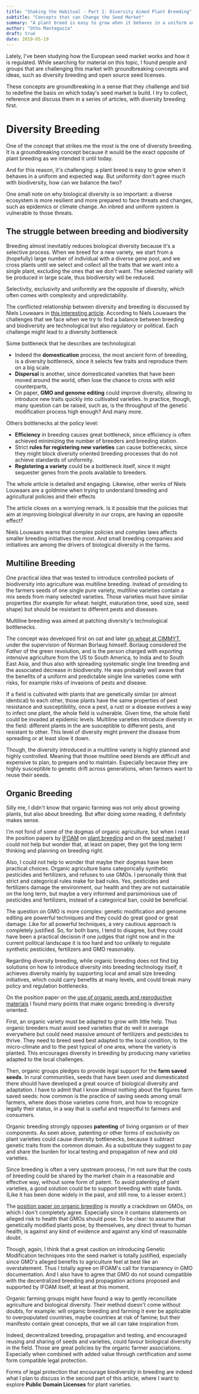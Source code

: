 ```yaml
---
title: "Shaking the Habitual - Part 1: Diversity Aimed Plant Breeding"
subtitle: "Concepts that can Change the Seed Market"
summary: "A plant breed is easy to grow when it behaves in a uniform and expected way. But uniformity don't agree much with biodiversity, how can we balance the two?"
author: "Otho Mantegazza"
draft: true
date: 2019-05-19
---
```


Lately, I've been studying how the European seed market works and how it is regulated. While searching for material on this topic, I found people and groups that are challenging this market with groundbreaking concepts and ideas, such as diversity breeding and open source seed licenses. 

These concepts are groundbreaking in a sense that they challenge and bid to redefine the basis on which today's seed market is build. I try to collect, reference and discuss them in a series of articles, with diversity breeding first.

# Diversity Breeding

One of the concept that strikes me the most is the one of diversity breeding. It is a groundbreaking concept because it would be the exact opposite of plant breeding as we intended it until today.

And for this reason, it's challenging: a plant breed is easy to grow when it behaves in a uniform and expected way. But uniformity don't agree much with biodiversity, how can we balance the two?

One small note on why biological diversity is so important: a diverse ecosystem is more resilient and more prepared to face threats and changes, such as epidemics or climate change. An inbred and uniform system is vulnerable to those threats.

## The struggle between breeding and biodiversity

Breeding almost inevitably reduces biological diversity because it's a selective process. When we breed for a new variety, we start from a (hopefully) large number of individual with a diverse gene pool, and we cross plants until we select and collect all the traits that we want into a single plant, excluding the ones that we don't want. The selected variety will be produced in large scale, thus biodiversity will be reduced.

Selectivity, exclusivity and uniformity are the opposite of diversity, which often comes with complexity and unpredictability.

The conflicted relationship between diversity and breeding is discussed by Niels Louwaars in [this interesting article](https://link.springer.com/article/10.1007/s10681-018-2192-5). 
According to Niels Louwaars the challenges that we face when we try to find a balance between breeding and biodiversity are technological but also regulatory or political. Each challenge might lead to a diversity bottleneck

Some bottleneck that he describes are technological:

- Indeed the **domestication** process, the most ancient form of breeding, is a diversity bottleneck, since it selects few traits and reproduce them on a big scale. 
- **Dispersal** is another, since domesticated varieties that have been moved around the world, often lose the chance to cross with wild counterparts,
- On paper, **GMO and genome editing** could improve diversity, allowing to introduce new traits quickly into cultivated varieties. In practice, though, many question can be raised, such as, is the throughput of the genetic modification process high enough? And many more.

Others bottlenecks at the policy level:

- **Efficiency** in breeding causes great bottleneck, since efficiency is often achieved minimizing the number of breeders and breeding station.
- Strict **rules for registering new varieties** can cause bottlenecks, since they might block diversity oriented breeding processes that do not achieve standards of uniformity.
- **Registering a variety** could be a bottleneck itself, since it might sequester genes from the pools available to breeders.

The whole article is detailed and engaging. Likewise, other works of Niels Louwaars are a goldmine when trying to understand breeding and agricultural policies and their effects

The article closes on a worrying remark. Is it possible that the policies that aim at improving biological diversity in our crops, are having an opposite effect? 

Niels Louwaars warns that complex policies and complex laws affects smaller breeding initiatives the most. And small breeding companies and initiatives are among the drivers of biological diversity in the farms.

## Multiline Breeding

One practical idea that was tested to introduce controlled pockets of biodiversity into agriculture was multiline breeding. Instead of providing to the farmers seeds of one single pure variety, multiline varieties contain a mix seeds from many selected varieties. Those varieties must have similar properties (for example for wheat: height, maturation time, seed size, seed shape) but should be resistant to different pests and diseases.

Multiline breeding was aimed at patching diversity's technological bottlenecks.

The concept was developed first on oat and later [on wheat at CIMMYT](https://repository.cimmyt.org/bitstream/handle/10883/3889/22518.pdf?sequence=1&isAllowed=y), under the supervision of Norman Borlaug himself. Borlaug considered the *Father* of the green revolution, and is the person charged with exporting intensive agriculture from the US to South America, to India and to South East Asia, and thus also with spreading systematic single line breeding and the associated decrease in biodiversity. He was probably well aware that the benefits of a uniform and predictable single line varieties come with risks, for example risks of invasions of pests and disease.

If a field is cultivated with plants that are genetically similar (or almost identical) to each other, those plants have the same properties of pest resistance and susceptibility, once a pest, a rust or a disease evolves a way to infect one plant, the whole field is vulnerable. Given time, the whole field could be invaded at epidemic levels. Multiline varieties introduce diversity in the field: different plants in the are susceptible to different pests, and resistant to other. This level of diversity might prevent the disease from spreading or at least slow it down. 

Though, the diversity introduced in a multiline variety is highly planned and highly controlled. Meaning that those multiline seed blends are difficult and expensive to plan, to prepare and to maintain. Especially because they are highly susceptible to genetic drift across generations, when farmers want to reuse their seeds.

## Organic Breeding

Silly me, I didn't know that organic farming was not only about growing plants, but also about breeding. But after doing some reading, it definitely makes sense.

I'm not fond of some of the dogmas of organic agriculture, but when I read the position papers by [IFOAM](https://www.ifoam.bio/) on [plant breeding](https://www.ifoam.bio/sites/default/files/position_seeds.pdf) and on the [seed market](https://www.ifoam.bio/sites/default/files/position_paper_v01_web_0.pdf) I could not help but wonder that, at least on paper, they got the long term thinking and planning on breeding right.

Also, I could not help to wonder that maybe their dogmas have been practical choices. Organic agriculture bans categorically synthetic pesticides and fertilizers, and refuses to use GMOs.
I personally think that strict and categorical rules make for bad rules. Yes, pesticides and fertilizers damage the environment, our health and they are not sustainable on the long term, but maybe a very informed and parsimonious use of pesticides and fertilizers, instead of a categorical ban, could be beneficial.

The question on GMO is more complex: genetic modification and genome editing are powerful techniques and they could do great good or great damage. Like for all powerful techniques, a very cautious approach is completely justified. So, for both bans, I tend to disagree, but they could have been a practical decision if one judges that right now and in the current political landscape it is too hard and too unlikely to regulate synthetic pesticides, fertilizers and GMO reasonably.

Regarding diversity breeding, while organic breeding does not find big solutions on how to introduce diversity into breeding technology itself, it achieves diversity mainly by supporting local and small size breeding initiatives, which could carry benefits at many levels, and could break many policy and regulation bottlenecks.

On the position paper on the [use of organic seeds and reproductive materials](https://www.ifoam.bio/sites/default/files/position_paper_v01_web_0.pdf) I found many points that make organic breeding is diversity oriented.

First, an organic variety must be adapted to grow with little help. Thus organic breeders must avoid seed varieties that do well in average everywhere but could need massive amount of fertilizers and pesticides to thrive. They need to breed seed best adapted to the local condition, to the micro-climate and to the pest typical of one area, where the variety is planted. This encourages diversity in breeding by producing many varieties adapted to the local challenges.

Then, organic groups pledges to provide legal support for the **farm saved seeds**.
In rural communities, seeds that have been used and domesticated there should have developed a great source of biological diversity and adaptation.
I have to admit that I know almost nothing about the figures farm saved seeds: how common is the practice of saving seeds among small farmers, where does those varieties come from, and how to recognize legally their status, in a way that is useful and respectful to farmers and consumers.

Organic breeding strongly opposes **patenting** of living organism or of their components.
As seen above, patenting or other forms of exclusivity on plant varieties could cause diversity bottlenecks, because it subtract genetic traits from the common domain.
As a substitute they suggest to pay and share the burden for local testing and propagation of new and old varieties.

Since breeding is often a very upstream process, I'm not sure that the costs of breeding could be shared by the market chain in a reasonable and effective way, without some form of patent. To avoid patenting of plant varieties, a good solution could be to support breeding with state funds. (Like it has been done widely in the past, and still now, to a lesser extent.)

The [position paper on organic breeding](https://www.ifoam.bio/sites/default/files/position_seeds.pdf) is mostly a crackdown on GMOs, on which I don't completely agree. Especially since it contains statements on alleged risk to health that GMOs should pose. To be clear: to assume that genetically modified plants pose, by themselves, any direct threat to human health, is against any kind of evidence and against any kind of reasonable doubt.

Though, again, I think that a great caution on introducing Genetic Modification techniques into the seed market is totally justified, especially since GMO's alleged benefits to agriculture feel at best like an overstatement. Thus I totally agree on IFOAM's call for transparency in GMO documentation. And I also have to agree that GMO do not sound compatible with the decentralized breeding and propagation actions proposed and supported by IFOAM itself, at least at this moment.

Organic farming groups might have found a way to gently reconciliate agriculture and biological diversity. Their method doesn't come without doubts, for example: will organic breeding and farming it ever be applicable to overpopulated countries, maybe countries at risk of famine; but their manifesto contain great concepts, that we all can take inspiration from.

Indeed, decentralized breeding, propagation and testing, and encouraged reusing and sharing of seeds and varieties, could favour biological diversity in the field. Those are great policies by the organic farmer associations. Especially when combined with added value through certification and some form compatible legal protection.

Forms of legal protection that encourage biodiversity in breeding are indeed what I plan to discuss in the second part of this article, where I want to explore **Public Domain Licenses** for plant varieties.